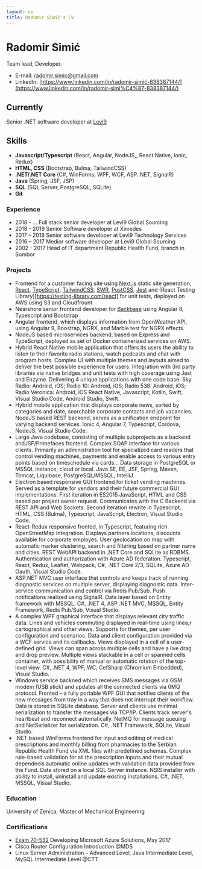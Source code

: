 ```yaml
---
layout: cv
title: Radomir Simić's CV
---
```

# Radomir Simić 
Team lead, Developer.

- E-mail:           [radomir.simic@gmail.com](mailto:radomir.simic@gmail.com)
- LinkedIn:         [https://www.linkedin.com/in/radomir-simić-838387144/](https://www.linkedin.com/in/radomir-simi%C4%87-838387144/)


## Currently

Senior .NET software developer at [Levi9](https://www.linkedin.com/company/levi9serbia/) 

## Skills

- **Javascript/Typescript** (React, Angular, NodeJS,, React Native, Ionic, Redux)
- **HTML, CSS** (Bootstrap, Bulma, TailwindCSS)
- **.NET/.NET Core** (C#, WinForms, WPF, WCF, ASP. NET, SignalR)  
- **Java** (Spring, JSF, JSP)  
- **SQL** (SQL Server, PostgreSQL, SQLite)
- **Git**

### Experience

- 2018 - ...  Full stack senior developer at Levi9 Global Sourcing
- 2018 - 2019 Senior Software developer at Ximedes
- 2017 – 2018 Senior software developer at Levi9 Technology Services
- 2016 – 2017 Medior software developer at Levi9 Global Sourcing
- 2002 - 2017 Head of IT department Republic Health Fund, branch in Sombor

### Projects
- Frontend for a customer facing site using [Next.js](https://nextjs.org/) static site generation, [React](https://reactjs.org/), [TypeScript](https://www.typescriptlang.org/), [TailwindCSS](https://tailwindcss.com/), [SWR](https://swr.vercel.app/), [PostCSS](https://postcss.org/),  [Jest](https://jestjs.io/) and (React Testing Library)[https://testing-library.com/react] for unit tests, deployed on AWS using S3 and Cloudfrount
- Nearshore senior frontend developer for [Backbase](https://www.backbase.com/) using Angular 8, Typescript and Bootstrap
- Angular frontend, which displays information from OpenWeather API, using Angular 9, Boostrap, NGRX, and
Marble test for NGRX effects.
- NodeJS based microservices backend, based on Express and TypeScript, deployed as set of Docker
containerized services on AWS.
- Hybrid React Native mobile application that offers its users the ability to listen to their
favorite radio stations, watch podcasts and chat with program hosts. Complex UI with multiple
themes and layouts aimed to deliver the best possible experience for users. Integration with 3rd
party libraries via native bridges and unit tests with high coverage using Jest and Enzyme.
Delivering 4 unique applications with one code base. Sky Radio: Android, iOS; Radio 10: Android,
iOS; Radio 538: Android, iOS; Radio Veronica: Android, iOS React Native, Javascript, Kotlin,
Swift, Visual Studio Code, Android Studio, Swift.  
- Hybrid mobile application that displays corporate news, sorted by categories and date, searchable
corporate contacts and job vacancies. NodeJS based REST backend, serves as a unification endpoint
for varying backend services. Ionic 4, Angular 7, Typescript, Cordova, NodeJS, Visual Studio
Code.  
- Large Java codebase, consisting of multiple subprojects as a backend andJSF/Primefaces frontend.
Complex SOAP interface for various clients. Primarily an administration tool for specialized card
readers that control vending machines, payments and enable access to various entry points based
on timeschedule via cards... Data storage in PostgreSQL or MSSQL instance, cloud or local. Java
SE, EE, JSF, Spring, Maven, Tomcat, Liquibase, PostgreSQL/MSSQL, IntelliJ.
- Electron based responsive GUI frontend for ticket vending machines. Served as a template for
vendors and their future commercial GUI implementations. First iteration in ES2015 JavaScript,
HTML and CSS based per project owner request. Communicates with the C Backend via REST API and
Web Sockets. Second iteration rewrite in Typescript. HTML, CSS (Bulma),
Typescript, JavaScript, Electron, Visual Studio Code.
- React-Redux responsive fronted, in Typescript, featuring rich OpenStreetMap integration. Displays
partners locations, discounts available for corporate employes. User geolocation on map with
automatic marker clustering, search and filtering based on partner name and cities. REST WebAPI
backend in .NET Core and SQLite as RDBMS. Authentication and authorization with Azure AD
federation. Typescript, React, Redux, Leaflet, Webpack, C#, .NET Core 2/3, SQLite, Azure AD
Oauth, Visual Studio Code.
- ASP.NET MVC user interface that controls and keeps track of running diagnostic services on
multiple server, displaying diagnostic data. Inter-service communication and control via Redis
Pub/Sub. Push notifications realized using SignalR. Data layer based on Entity framework with
MSSQL. C#, .NET 4, ASP .NET MVC, MSSQL, Entity Framework, Redis Pub/Sub, Visual Studio.  
- A complex WPF graphical interface that displays relevant city traffic data. Lines and vehicles
commuting displayed in real-time using linea,r cartographical and other views. Supports for
themes, per user configuration and scenarios. Data and client configuration provided via a WCF
service and its callbacks. Views displayed in a cell of a user-defined grid. Views can span
across multiple cells and have a live drag and drop preview. Multiple views stackable in a cell
or spanned cells container, with possibility of manual or automatic rotation of the top-level
view. C#, .NET 4, WPF, WC, CefSharp (Chromium Embedded), Visual Studio.  
- Windows service backned which receives SMS messages via GSM modem (USB stick) and updates all the
connected clients via 0MQ protocol. Fronted – a fully portable WPF GUI that notifies clients of
the new messages from tray in a way that does not interrupt their workflow. Data is stored in
SQLite database. Server and clients use minimal serialization to transfer the messages via
TCP/IP. Clients track server's heartbeat and reconnect automatically. NetMQ for message queuing
and NetSerializer for serialization. C#, .NET Framework, SQLite, Visual Studio. 
- .NET based WinForms frontend for input and editing of medical prescriptions and monthly billing
from pharmacies to the Serbian Republic Health Fund via XML files with predefined schemas.
Complex rule-based validation for all the prescription inputs and their mutual dependecis
automatic online updates with validation data provided from the Fund. Data stored on a local
SQL Server instance. NSIS installer with ability to install, uninstall and update existing
installations. C#, .NET, MSSQL, Visual Studio.  

### Education

University of Zenica, Master of Mechanical Engineering

### Certifications

- [Exam 70-532](https://www.youracclaim.com/badges/ea6ac2bb-d300-4d5a-9027-bf5eeda04e5b) Developing Microsoft Azure Solutions, May 2017
- Cisco Router Configuration Introduction @MDS
- Linux Server Administration – Advanced Level, Java Intermediate Level, MySQL Intermediate Level @CTT


<!-- ### Footer

Last updated: January 2021 -->



